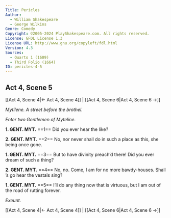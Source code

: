 ```yaml
---
Title: Pericles
Author: 
  - William Shakespeare
  - George Wilkins
Genre: Comedy
Copyright: ©2005-2024 PlayShakespeare.com. All rights reserved.
License: GFDL License 1.3
License URL: http://www.gnu.org/copyleft/fdl.html
Version: 4.3
Sources:
  - Quarto 1 (1609)
  - Third Folio (1664)
ID: pericles-4-5
---
```


## Act 4, Scene 5
[[Act 4, Scene 4|← Act 4, Scene 4]] | [[Act 4, Scene 6|Act 4, Scene 6 →]]

*Mytilene. A street before the brothel.*

*Enter two Gentlemen of Myteline.*

**1. GENT. MYT.**
==1== Did you ever hear the like?

**2. GENT. MYT.**
==2== No, nor never shall do in such a place as this, she being once gone.

**1. GENT. MYT.**
==3== But to have divinity preach’d there! Did you ever dream of such a thing?

**2. GENT. MYT.**
==4== No, no. Come, I am for no more bawdy-houses. Shall ’s go hear the vestals sing?

**1. GENT. MYT.**
==5== I’ll do any thing now that is virtuous, but I am out of the road of rutting forever.

*Exeunt.*

[[Act 4, Scene 4|← Act 4, Scene 4]] | [[Act 4, Scene 6|Act 4, Scene 6 →]]